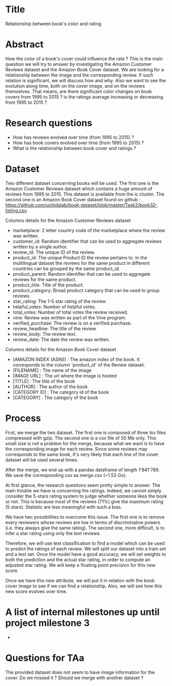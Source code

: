 # Title
Relationship between book's color and rating

# Abstract
How the color of a book's cover could influence the rate ? This is the main question we will try to answer by investigating the Amazon Customer Reviews dataset and the Amazon Book Cover dataset. We are looking for a relationship between the image and the corresponding review. If such relation is significant, we will discuss how and why. Also we want to see the evolution along time, both on the cover image, and on the reviews themselves. That means, are there significant color changes on book covers from 1995 to 2015 ? is the ratings average increasing or decreasing from 1995 to 2015 ?

# Research questions
- How has reviews evolved over time (from 1995 to 2015) ?
- How has book covers evolved over time (from 1995 to 2015) ?
- What is the relationship between book cover and ratings ?

# Dataset

Two different dataset concerning books will be used. The first one is the Amazon Customer Reviews dataset which contains a huge amount of reviews from 1995 to 2015. This dataset is available from the ic cluster. The second one is an Amazon Book Cover dataset found on github : https://github.com/uchidalab/book-dataset/blob/master/Task2/book32-listing.csv.

Columns details for the Amazon Customer Reviews dataset
- marketplace: 2 letter country code of the marketplace where the review was written.
- customer_id: Random identifier that can be used to aggregate reviews written by a single author.
- review_id: The unique ID of the review.
- product_id: The unique Product ID the review pertains to. In the multilingual dataset the reviews for the same product in different countries can be grouped by the same product_id.
- product_parent: Random identifier that can be used to aggregate reviews for the same product.
- product_title: Title of the product.
- product_category: Broad product category that can be used to group reviews.
- star_rating: The 1-5 star rating of the review.
- helpful_votes: Number of helpful votes.
- total_votes: Number of total votes the review received.
- vine: Review was written as part of the Vine program.
- verified_purchase: The review is on a verified purchase.
- review_headline: The title of the review.
- review_body: The review text.
- review_date: The date the review was written.

Columns details for the Amazon Book Cover dataset
- [AMAZON INDEX (ASIN)] : The amazon index of the book. It corresponds to the column 'product_id' of the Review dataset.
- [FILENAME] : The name of the image
- [IMAGE URL] : The url where the image is hosted
- [TITLE] : The title of the book
- [AUTHOR] : The author of the book
- [CATEGORY ID] : The category id of the book
- [CATEGORY] : The category of the book

# Process

First, we merge the two dataset. The first one is composed of three tsv files compressed with gzip. The second one is a csv file of 50 Mb only. This small size is not a problem for the merge, because what we want is to have the corresponding image for each review. Since some reviews may corresponds to the same book, it's very likely that each line of the cover dataset will be used several times.

After the merge, we end up with a pandas dataframe of length 1'841'789. We save the corresponding csv as merge.csv (~1.53 Go).

At first glance, the research questions seem pretty simple to answer. The main trouble we have is concerning the ratings. Indeed, we cannot simply consider the 5-stars rating system to judge whether someone likes the book or not. This is because most of the reviews (71%) give the maximum rating (5 stars). Statistic are less meaningful with such a bias.

We have two possibilities to overcome this issue. The first one is to remove every reviewers whose reviews are low in terms of discriminative powers (i.e. they always give the same rating). The second one, more difficult, is to infer a star rating using only the text reviews.

Therefore, we will use text classification to find a model which can be used to predict the ratings of each review. We will split our dataset into a train set and a test set. Once the model have a good accuracy, we will set weights to both the prediction and the actual star rating, in order to compute an adjusted star rating. We will keep a floating point precision for this new score.

Once we have this new attribute, we will put it in relation with the book cover image to see if we can find a relationship. Also, we will see how this new score evolves over time. 

# A list of internal milestones up until project milestone 3
-

# Questions for TAa
The provided dataset does not seem to have image information for the cover. Do we missed it ? Should we merge with another dataset ?
